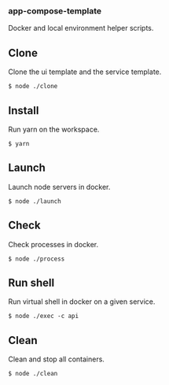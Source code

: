 ### app-compose-template

Docker and local environment helper scripts.

## Clone

Clone the ui template and the service template.

```
$ node ./clone
```

## Install

Run yarn on the workspace.

```
$ yarn
```

## Launch

Launch node servers in docker.

```
$ node ./launch
```

## Check

Check processes in docker.

```
$ node ./process
```

## Run shell

Run virtual shell in docker on a given service.

```
$ node ./exec -c api
```

## Clean

Clean and stop all containers.

```
$ node ./clean
```
